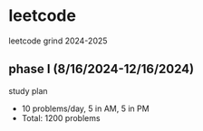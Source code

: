 # leetcode
leetcode grind 2024-2025

## phase I (8/16/2024-12/16/2024)
study plan
- 10 problems/day, 5 in AM, 5 in PM
- Total: 1200 problems
